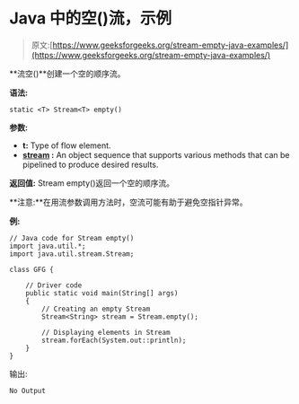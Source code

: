# Java 中的空()流，示例

> 原文:[https://www.geeksforgeeks.org/stream-empty-java-examples/](https://www.geeksforgeeks.org/stream-empty-java-examples/)

**流空()**创建一个空的顺序流。

**语法:**

```
static <T> Stream<T> empty()

```

**参数:**

*   **t:** Type of flow element.
*   **[stream](https://www.geeksforgeeks.org/stream-in-java/) :** An object sequence that supports various methods that can be pipelined to produce desired results.

**返回值:** Stream empty()返回一个空的顺序流。

**注意:**在用流参数调用方法时，空流可能有助于避免空指针异常。

**例:**

```
// Java code for Stream empty()
import java.util.*;
import java.util.stream.Stream;

class GFG {

    // Driver code
    public static void main(String[] args)
    {
        // Creating an empty Stream
        Stream<String> stream = Stream.empty();

        // Displaying elements in Stream
        stream.forEach(System.out::println);
    }
}
```

输出:

```
No Output

```